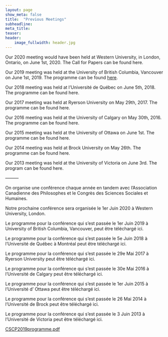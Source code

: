 ```yaml
---
layout: page
show_meta: false
title:  "Previous Meetings"
subheadline:
meta_title:
teaser:
header:
    image_fullwidth: header.jpg
---
```

Our 2020 meeting would have been held at Western University, in London, Ontario, on June 1st, 2020. The Call for Papers can be found here.

Our 2019 meeting was held at the University of British Columbia, Vancouver on June 1st, 2019. The programme can be found [here][1].

Our 2018 meeting was held at l’Université de Québec on June 5th, 2018. The programme can be found here.

Our 2017 meeting was held at Ryerson University on May 29th, 2017. The programme can be found here.

Our 2016 meeting was held at the University of Calgary on May 30th, 2016. The programme can be found here.

Our 2015 meeting was held at the University of Ottawa on June 1st.  The programme can be found here.

Our 2014 meeting was held at Brock University on May 26th.  The programme can be found here.

Our 2013 meeting was held at the University of Victoria on June 3rd.  The program can be found here.

———

On organise une conférence chaque année en tandem avec l’Association Canadienne des Philosophes et le Congrès des Sciences Sociales et Humaines.

Notre prochaine conférence sera organisée le 1er Juin 2020 à Western University, London.

Le programme pour la conférence qui s’est passée le 1er Juin 2019 à University of British Columbia, Vancouver,  peut être téléchargé ici.

Le programme pour la conférence qui s’est passée le 5e Juin 2018 à l’Université de Québec à Montréal peut être téléchargé ici.

Le programme pour la conférence qui s’est passée le 29e Mai 2017 à Ryerson University peut être téléchargé ici.

Le programme pour la conférence qui s’est passée le 30e Mai 2016 à l’Université de Calgary peut être téléchargé ici.

Le programme pour la conférence qui s’est passée le 1er Juin 2015 à l’Université d’ Ottawa peut être téléchargé ici.

Le programme pour la conférence qui s’est passée le 26 Mai 2014 à l’Université de Brock  peut être téléchargé ici.

Le programme pour la conférence qui s’est passée le 3 Juin 2013  à l’Université de Victoria peut être téléchargé ici.

[1]: https://github.com/CSCP-SCPC/cscp-scpc.github.io/blob/main/files/CSCP2013Programme.pdf
[CSCP2019programme.pdf](https://github.com/CSCP-SCPC/cscp-scpc.github.io/files/6279485/CSCP2019programme.pdf)
